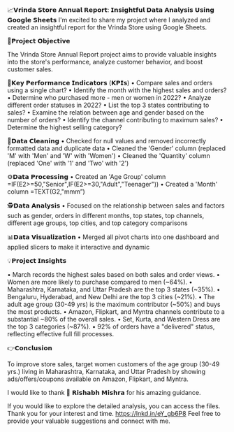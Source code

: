 📈𝗩𝗿𝗶𝗻𝗱𝗮 𝗦𝘁𝗼𝗿𝗲 𝗔𝗻𝗻𝘂𝗮𝗹 𝗥𝗲𝗽𝗼𝗿𝘁: 𝗜𝗻𝘀𝗶𝗴𝗵𝘁𝗳𝘂𝗹 𝗗𝗮𝘁𝗮 𝗔𝗻𝗮𝗹𝘆𝘀𝗶𝘀 𝗨𝘀𝗶𝗻𝗴 𝗚𝗼𝗼𝗴𝗹𝗲 𝗦𝗵𝗲𝗲𝘁𝘀
I'm excited to share my project where I analyzed and created an insightful report for the Vrinda Store using Google Sheets. 

📌𝗣𝗿𝗼𝗷𝗲𝗰𝘁 𝗢𝗯𝗷𝗲𝗰𝘁𝗶𝘃𝗲

The Vrinda Store Annual Report project aims to provide valuable insights into the store's performance, analyze customer behavior, and boost customer sales.

🎯𝗞𝗲𝘆 𝗣𝗲𝗿𝗳𝗼𝗿𝗺𝗮𝗻𝗰𝗲 𝗜𝗻𝗱𝗶𝗰𝗮𝘁𝗼𝗿𝘀 (𝗞𝗣𝗜𝘀)
• Compare sales and orders using a single chart?
• Identify the month with the highest sales and orders?
• Determine who purchased more - men or women in 2022?
• Analyze different order statuses in 2022?
• List the top 3 states contributing to sales?
• Examine the relation between age and gender based on the number of orders?
• Identify the channel contributing to maximum sales?
• Determine the highest selling category?

🔎𝗗𝗮𝘁𝗮 𝗖𝗹𝗲𝗮𝗻𝗶𝗻𝗴
• Checked for null values and removed incorrectly formatted data and duplicate data
• Cleaned the 'Gender' column (replaced 'M' with 'Men' and 'W' with 'Women')
• Cleaned the 'Quantity' column (replaced 'One' with '1' and 'Two' with '2')

⚙️𝗗𝗮𝘁𝗮 𝗣𝗿𝗼𝗰𝗲𝘀𝘀𝗶𝗻𝗴
• Created an 'Age Group' column
=IF(E2>=50,"Senior",IF(E2>=30,"Adult","Teenager"))
• Created a 'Month' column
=TEXT(G2,"mmm”)

🕵𝗗𝗮𝘁𝗮 𝗔𝗻𝗮𝗹𝘆𝘀𝗶𝘀 
• Focused on the relationship between sales and factors such as gender, orders in different months, top states, top channels, different age groups, top cities, and top category comparisons

📊𝗗𝗮𝘁𝗮 𝗩𝗶𝘀𝘂𝗮𝗹𝗶𝘇𝗮𝘁𝗶𝗼𝗻
• Merged all pivot charts into one dashboard and applied slicers to make it interactive and dynamic

💡𝗣𝗿𝗼𝗷𝗲𝗰𝘁 𝗜𝗻𝘀𝗶𝗴𝗵𝘁𝘀

• March records the highest sales based on both sales and order views.
• Women are more likely to purchase compared to men (~64%).
• Maharashtra, Karnataka, and Uttar Pradesh are the top 3 states (~35%).
• Bengaluru, Hyderabad, and New Delhi are the top 3 cities (~21%).
• The adult age group (30-49 yrs) is the maximum contributor (~50%) and buys the most products.
• Amazon, Flipkart, and Myntra channels contribute to a substantial ~80% of the overall sales.
• Set, Kurta, and Western Dress are the top 3 categories (~87%).
• 92% of orders have a "delivered" status, reflecting effective full fill processes.

👉𝗖𝗼𝗻𝗰𝗹𝘂𝘀𝗶𝗼𝗻

To improve store sales, target women customers of the age group (30-49 yrs.) living in Maharashtra, Karnataka, and Uttar Pradesh by showing ads/offers/coupons available on Amazon, Flipkart, and Myntra.

I would like to thank 🙏 𝗥𝗶𝘀𝗵𝗮𝗯𝗵 𝗠𝗶𝘀𝗵𝗿𝗮 for his amazing guidance. 

If you would like to explore the detailed analysis, you can access the files. Thank you for your interest and time. https://lnkd.in/eY_gb6P8
Feel free to provide your valuable suggestions and connect with me.
